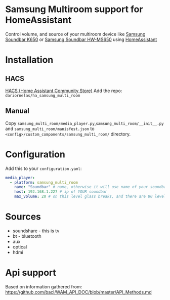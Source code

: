 # Samsung Multiroom support for HomeAssistant

Control volume, and source of your multiroom device like [Samsung Soundbar K650](https://www.samsung.com/us/televisions-home-theater/home-theater/sound-bars/samsung-hw-k650-soundbar-w-wireless-subwoofer-hw-k650-za/) or [Samsung Soundbar HW-MS650](https://www.samsung.com/us/televisions-home-theater/home-theater/sound-bars/sound--premium-soundbar-hw-ms650-za/) using [HomeAssistant](https://home-assistant.io/)

# Installation

## HACS
[HACS (Home Assistant Community Store)](https://custom-components.github.io/hacs/)
Add the repo: `dariornelas/ha_samsung_multi_room`

## Manual
Copy `samsung_multi_room/media_player.py`,`samsung_multi_room/__init__.py` and `samsung_multi_room/manisfest.json` to `<config>/custom_components/samsung_multi_room/` directory. 

# Configuration 
Add this to your `configuration.yaml`:

``` YAML
media_player:
  - platform: samsung_multi_room
    name: "Soundbar" # name, otherwise it will use name of your soundbar
    host: 192.168.1.227 # ip of YOUR soundbar
    max_volume: 20 # on this level glass breaks, and there are 80 levels more on K650...
```

# Sources

* soundshare - this is tv
* bt - bluetooth
* aux
* optical
* hdmi

# Api support
Based on information gathered from: https://github.com/bacl/WAM_API_DOC/blob/master/API_Methods.md

